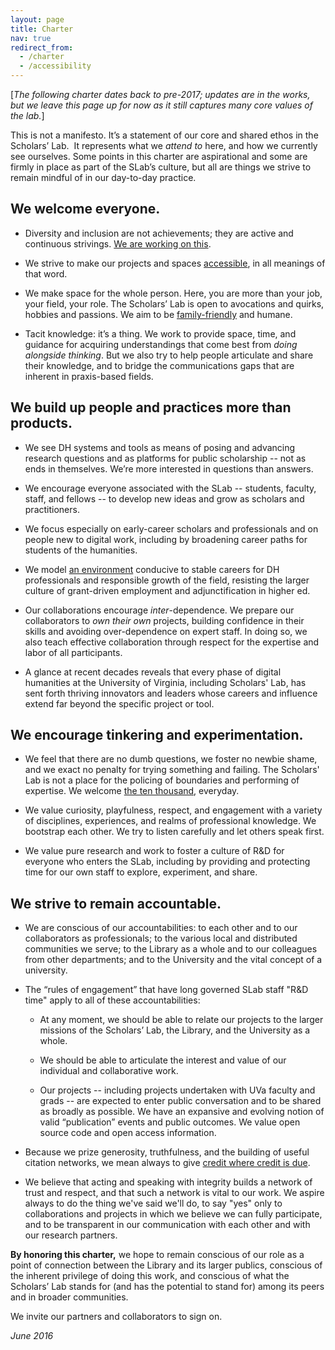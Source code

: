 ```yaml
---
layout: page
title: Charter
nav: true
redirect_from:
  - /charter
  - /accessibility
---
```


[_The following charter dates back to pre-2017; updates are in the works, but we leave this page up for now as it still captures many core values of the lab._]

This is not a manifesto. It’s a statement of our core and shared ethos in the Scholars’ Lab.  It represents what we _attend to_ here, and how we currently see ourselves. Some points in this charter are aspirational and some are firmly in place as part of the SLab’s culture, but all are things we strive to remain mindful of in our day-to-day practice.


## We welcome everyone.





 	
  * Diversity and inclusion are not achievements; they are active and continuous strivings. [We are working on this](https://github.com/scholarslab/codespeakkit/blob/master/planning.md).

 	
  * We strive to make our projects and spaces [accessible](http://scholarslab.org/about/accessibility/), in all meanings of that word.

 	
  * We make space for the whole person. Here, you are more than your job, your field, your role. The Scholars’ Lab is open to avocations and quirks, hobbies and passions. We aim to be [family-friendly](http://virginia2012.thatcamp.org/02/29/a-kid-friendly-thatcamp/) and humane.

 	
  * Tacit knowledge: it’s a thing. We work to provide space, time, and guidance for acquiring understandings that come best from *doing alongside thinking*. But we also try to help people articulate and share their knowledge, and to bridge the communications gaps that are inherent in praxis-based fields.




## We build up people and practices more than products.





 	
  * We see DH systems and tools as means of posing and advancing research questions and as platforms for public scholarship -- not as ends in themselves. We’re more interested in questions than answers.

 	
  * We encourage everyone associated with the SLab -- students, faculty, staff, and fellows -- to develop new ideas and grow as scholars and practitioners.

 	
  * We focus especially on early-career scholars and professionals and on people new to digital work, including by broadening career paths for students of the humanities.

 	
  * We model [an environment](http://nowviskie.org/2012/too-small-to-fail/) conducive to stable careers for DH professionals and responsible growth of the field, resisting the larger culture of grant-driven employment and adjunctification in higher ed.

 	
  * Our collaborations encourage _inter_-dependence. We prepare our collaborators to _own their own_ projects, building confidence in their skills and avoiding over-dependence on expert staff. In doing so, we also teach effective collaboration through respect for the expertise and labor of all participants.

 	
  * A glance at recent decades reveals that every phase of digital humanities at the University of Virginia, including Scholars' Lab, has sent forth thriving innovators and leaders whose careers and influence extend far beyond the specific project or tool.




## We encourage tinkering and experimentation.





 	
  * We feel that there are no dumb questions, we foster no newbie shame, and we exact no penalty for trying something and failing. The Scholars' Lab is not a place for the policing of boundaries and performing of expertise. We welcome [the ten thousand](http://xkcd.com/1053/), everyday.

 	
  * We value curiosity, playfulness, respect, and engagement with a variety of disciplines, experiences, and realms of professional knowledge. We bootstrap each other. We try to listen carefully and let others speak first.

 	
  * We value pure research and work to foster a culture of R&D for everyone who enters the SLab, including by providing and protecting time for our own staff to explore, experiment, and share.




## We strive to remain accountable.





 	
  * We are conscious of our accountabilities: to each other and to our collaborators as professionals; to the various local and distributed communities we serve; to the Library as a whole and to our colleagues from other departments; and to the University and the vital concept of a university.

 	
  * The “rules of engagement” that have long governed SLab staff "R&D time" apply to all of these accountabilities:

 	
    * At any moment, we should be able to relate our projects to the larger missions of the Scholars’ Lab, the Library, and the University as a whole.

 	
    * We should be able to articulate the interest and value of our individual and collaborative work.

 	
    * Our projects -- including projects undertaken with UVa faculty and grads -- are expected to enter public conversation and to be shared as broadly as possible. We have an expansive and evolving notion of valid “publication” events and public outcomes. We value open source code and open access information.




 	
  * Because we prize generosity, truthfulness, and the building of useful citation networks, we mean always to give [credit where credit is due](http://journalofdigitalhumanities.org/1-4/evaluating-collaborative-digital-scholarship-by-bethany-nowviskie/).

 	
  * We believe that acting and speaking with integrity builds a network of trust and respect, and that such a network is vital to our work. We aspire always to do the thing we've said we'll do, to say "yes" only to collaborations and projects in which we believe we can fully participate, and to be transparent in our communication with each other and with our research partners.


**By honoring this charter,** we hope to remain conscious of our role as a point of connection between the Library and its larger publics, conscious of the inherent privilege of doing this work, and conscious of what the Scholars’ Lab stands for (and has the potential to stand for) among its peers and in broader communities.

We invite our partners and collaborators to sign on.

*June 2016*
